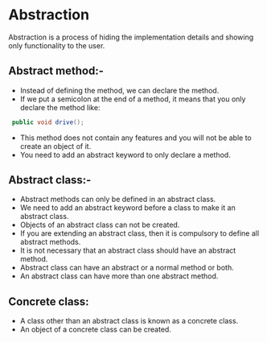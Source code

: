 # Abstraction
Abstraction is a process of hiding the implementation details and showing only functionality to the user.


## Abstract method:-
- Instead of defining the method, we can declare the method.
- If we put a semicolon at the end of a method, it means that you only declare the method like:
```Java
 public void drive();
 ```
- This method does not contain any features and you will not be able to create an object of it.
- You need to add an abstract keyword to only declare a method.

## Abstract class:-
- Abstract methods can only be defined in an abstract class.
- We need to add an abstract keyword before a class to make it an abstract class.
- Objects of an abstract class can not be created.
- If you are extending an abstract class, then it is compulsory to define all abstract methods.
- It is not necessary that an abstract class should have an abstract method.
- Abstract class can have an abstract or a normal method or both.
- An abstract class can have more than one abstract method.

## Concrete class: 
- A class other than an abstract class is known as a concrete class.
- An object of a concrete class can be created.